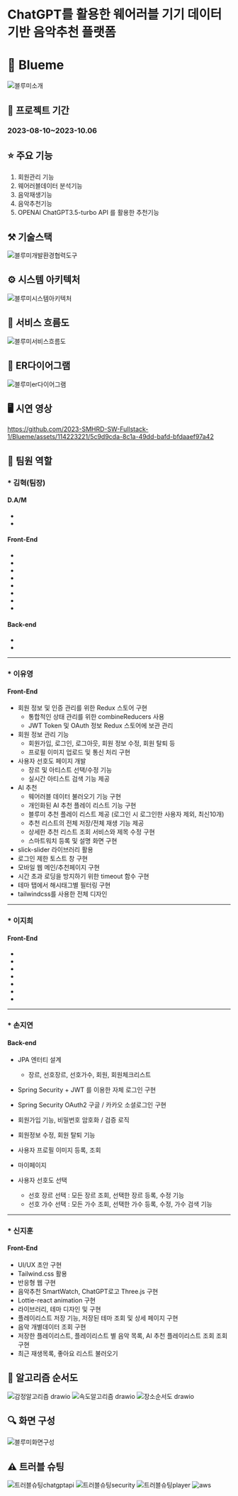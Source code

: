 # ChatGPT를 활용한 웨어러블 기기 데이터 기반 음악추천 플랫폼
# 🎵 Blueme 
![블루미소개](https://github.com/2023-SMHRD-SW-Fullstack-1/Blueme/assets/114223221/68bd864d-1470-4f4f-9b3a-d2be24a1ae96)
## 📆 프로젝트 기간
### 2023-08-10~2023-10.06
## ⭐ 주요 기능
  1. 회원관리 기능
  2. 웨어러블데이터 분석기능
  3. 음악재생기능
  4. 음악추천기능
  5. OPENAI ChatGPT3.5-turbo API 를 활용한 추천기능
## ⚒️ 기술스택
![블루미개발환경협력도구](https://github.com/2023-SMHRD-SW-Fullstack-1/Blueme/assets/114223221/8fe7123e-64cd-4a30-994a-1a5227cd0ff4)


## ⚙️ 시스템 아키텍처
![블루미시스템아키텍처](https://github.com/2023-SMHRD-SW-Fullstack-1/Blueme/assets/114223221/6b55619e-86c4-487c-b89d-fbcf919326b7)
## 📌 서비스 흐름도
![블루미서비스흐름도](https://github.com/29074I/Javapratice/assets/114223221/8e0f71ad-a493-422b-ab1d-81d4a58de658)
## 📌 ER다이어그램
![블루미er다이어그램](https://github.com/29074I/Javapratice/assets/114223221/e7931f04-f9a6-4529-abca-0b9936f89d87)
## 🖥️ 시연 영상
https://github.com/2023-SMHRD-SW-Fullstack-1/Blueme/assets/114223221/5c9d9cda-8c1a-49dd-bafd-bfdaaef97a42

## 👥 팀원 역할

### * 김혁(팀장)

#### 

#### D.A/M

- 
- 
  
#### Front-End

- 
  
  - 
  - 
  - 
  - 
  - 
  - 
  
- 

#### Back-end

- 
- 

---

### * 이유영

#### Front-End

  - 회원 정보 및 인증 관리를 위한 Redux 스토어 구현
    - 통합적인 상태 관리를 위한 combineReducers 사용
    - JWT Token 및 OAuth 정보 Redux 스토어에 보관 관리
  - 회원 정보 관리 기능
    - 회원가입, 로그인, 로그아웃, 회원 정보 수정, 회원 탈퇴 등
    - 프로필 이미지 업로드 및 통신 처리 구현
  - 사용자 선호도 페이지 개발
    - 장르 및 아티스트 선택/수정 기능
    - 실시간 아티스트 검색 기능 제공
  - AI 추천
    - 웨어러블 데이터 불러오기 기능 구현
    - 개인화된 AI 추천 플레이 리스트 기능 구현
    - 블루미 추천 플레이 리스트 제공 (로그인 시 로그인한 사용자 제외, 최신10개)
    - 추천 리스트의 전체 저장/전체 재생 기능 제공
    - 상세한 추천 리스트 조회 서비스와 제목 수정 구현
    - 스마트워치 등록 및 설명 화면 구현
  - slick-slider 라이브러리 활용
  - 로그인 제한 토스트 창 구현
  - 모바일 웹 메인/추천페이지 구현
  - 시간 초과 로딩을 방지하기 위한 timeout 함수 구현
  - 테마 탭에서 해시태그별 필터링 구현
  - tailwindcss를 사용한 전체 디자인
    
---

### * 이지희

#### Front-End
- 
- 
- 
- 
-
- 
- 


---

### * 손지연

#### Back-end
- JPA 엔터티 설계
  
  - 장르, 선호장르, 선호가수, 회원, 회원체크리스트
- Spring Security + JWT 를 이용한 자체 로그인 구현
- Spring Security OAuth2 구글 / 카카오 소셜로그인 구현
- 회원가입 기능, 비밀번호 암호화 / 검증 로직
- 회원정보 수정, 회원 탈퇴 기능
- 사용자 프로필 이미지 등록, 조회
- 마이페이지
- 사용자 선호도 선택
  - 선호 장르 선택 : 모든 장르 조회, 선택한 장르 등록, 수정 기능
  - 선호 가수 선택 : 모든 가수 조회, 선택한 가수 등록, 수정, 가수 검색 기능 

---
### * 신지훈

#### Front-End

- UI/UX 초안 구현
- Tailwind.css 활용
- 반응형 웹 구현 
- 음악추천 SmartWatch, ChatGPT로고 Three.js 구현
- Lottie-react animation 구현
- 라이브러리, 테마 디자인 및 구현
- 플레이리스트 저장 기능, 저장된 테마 조회 및 상세 페이지 구현
- 음악 개별데이터 조회 구현
- 저장한 플레이리스트, 플레이리스트 별 음악 목록, AI 추천 플레이리스트 조회 조회 구현
- 최근 재생목록, 좋아요 리스트 불러오기


## 📌 알고리즘 순서도
![감정알고리즘 drawio](https://github.com/2023-SMHRD-SW-Fullstack-1/Blueme/assets/107793363/c35ed6d0-9f8a-41ba-b6c9-901da25a5f1d)
![속도알고리즘 drawio](https://github.com/2023-SMHRD-SW-Fullstack-1/Blueme/assets/107793363/09fe229b-0141-47ce-8605-4fc8b7119d87)
![장소순서도 drawio](https://github.com/2023-SMHRD-SW-Fullstack-1/Blueme/assets/107793363/0c59614a-a0ef-442f-9b86-c25bc88906b7)

## 🔍 화면 구성
![블루미화면구성](https://github.com/29074I/Javapratice/assets/114223221/847bb8f5-779a-4390-9866-bf35ac46a771)

<!-- 흰배경
![블루미화면구성](https://github.com/29074I/Javapratice/assets/114223221/2e8d8b17-c2e0-459a-9105-dfed0a690b2a) 
!-->

## ⚠️ 트러블 슈팅
![트러블슈팅chatgptapi](https://github.com/29074I/Javapratice/assets/114223221/18989c6e-8989-4587-9970-8e031c4567bd)
![트러블슈팅security](https://github.com/29074I/Javapratice/assets/114223221/ce395545-a0da-49aa-8ec5-38b71df75695)
![트러블슈팅player](https://github.com/29074I/Javapratice/assets/114223221/69dd5c94-f63c-4a9a-9b1b-36590a088fd3)
![aws](https://github.com/2023-SMHRD-SW-Fullstack-1/Blueme/assets/107793363/ddd11211-4cd3-46e9-9a21-9300c87b105c)


